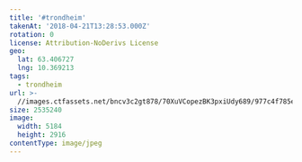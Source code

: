 ```yaml
---
title: '#trondheim'
takenAt: '2018-04-21T13:28:53.000Z'
rotation: 0
license: Attribution-NoDerivs License
geo:
  lat: 63.406727
  lng: 10.369213
tags:
  - trondheim
url: >-
  //images.ctfassets.net/bncv3c2gt878/70XuVCopezBK3pxiUdy689/977c4f785e571ada309c2b1f85cba689/trondheim_41943897361_o
size: 2535240
image:
  width: 5184
  height: 2916
contentType: image/jpeg
---
```


